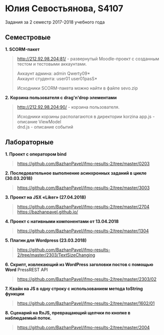 # Юлия Севостьянова, S4107

Задания за 2 семестр 2017-2018 учебного года    

## Семестровые

**1. SCORM-пакет**

> http://212.92.98.204:81/ - развернутый Moodle-проект с созданным
> тестом и тестовыми аккаунтами.
>
> Аккаунт админа: admin Qwerty09*  
> Аккаунт студента: user01 user01pasS*
>
> Исходники SCORM-пакета можно найти в файле sevo.zip

**2. Корзина пользователя с drag'n'drop элементами**

> http://212.92.98.204:90/ - корзина пользователя.      
>
> Исходники корзины располагаются в директории korzina
> app.js - описание ViewModel  
> dnd.js - описание событий      

## Лабораторные

**1. Проект с оператором bind**

> https://github.com/BazhanPavel/ifmo-results-2/tree/master/0203

**2. Последовательное выполнение асинхронных заданий в цикле
(30.03.2018)**

> https://github.com/BazhanPavel/ifmo-results-2/tree/master/3003

**3. Проект на JSX «Liker» (27.04.2018)**

> https://github.com/BazhanPavel/ifmo-results-2/tree/master/2704     
> https://bazhanpavel.github.io/

**4. Проект с нативными компонентами от 13.04.2018**

> https://github.com/BazhanPavel/ifmo-results-2/tree/master/1304

**5. Плагин для Wordpress (23.03.2018)**

> https://github.com/BazhanPavel/ifmo-results-2/tree/master/2303/TextSizeChanging

**6. Скрипт, извлекающий из WordPress заголовки постов с помощью Word**
PressREST API

> https://github.com/BazhanPavel/ifmo-results-2/tree/master/2303/02

**7. Квайн на JS в одну строку с использованием метода toString функции**

> https://github.com/BazhanPavel/ifmo-results-2/tree/master/1602/01

**8. Сценарий на RxJS, превращающий щелчки по кнопке в наблюдаемый поток.**

> https://github.com/BazhanPavel/ifmo-results-2/tree/master/2004
